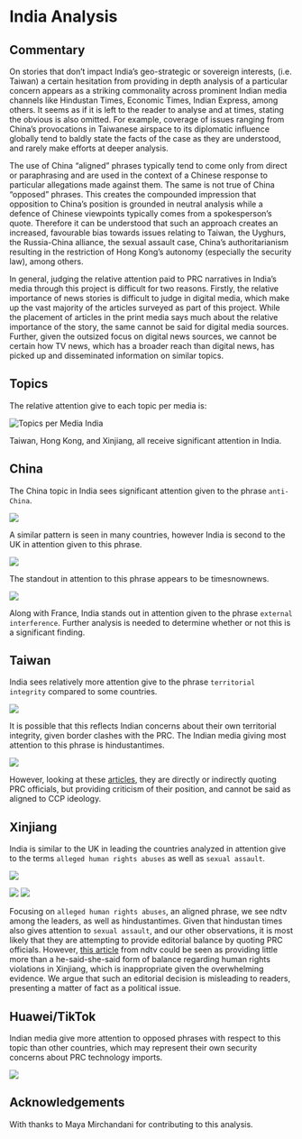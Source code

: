 # India Analysis

## Commentary

On stories that don’t impact India’s geo-strategic or sovereign interests, (i.e. Taiwan)
a certain hesitation from providing in depth analysis of a particular concern appears as a
striking commonality across prominent Indian media channels like Hindustan Times,
Economic Times, Indian Express, among others. It seems as if it is left to the reader to analyse
and at times, stating the obvious is also omitted. For example, coverage of issues ranging from
China’s provocations in Taiwanese airspace to its diplomatic influence globally tend to baldly
state the facts of the case as they are understood, and rarely make efforts at deeper analysis.

The use of China “aligned” phrases
typically tend to come only from direct or paraphrasing and are used in the context of a
Chinese response to particular allegations made against them. The same is not true of China
“opposed” phrases. This creates the compounded impression that opposition to China’s
position is grounded in neutral analysis while a defence of Chinese viewpoints typically comes
from a spokesperson’s quote. Therefore it can be understood that such an approach creates an
increased, favourable bias towards issues relating to Taiwan, the Uyghurs, the Russia-China
alliance, the sexual assault case, China’s authoritarianism resulting in the restriction of Hong
Kong’s autonomy (especially the security law), among others.

In general, judging the relative attention paid to PRC narratives in India’s media through this
project is difficult for two reasons. Firstly, the relative importance of news stories is difficult
to judge in digital media, which make up the vast majority of the articles surveyed as part of
this project. While the placement of articles in the print media says much about the relative
importance of the story, the same cannot be said for digital media sources. Further, given the
outsized focus on digital news sources, we cannot be certain how TV news, which has a broader
reach than digital news, has picked up and disseminated information on similar topics.

## Topics

The relative attention give to each topic per media is:

![Topics per Media India](/topic_coverage/India-per_media.jpg?raw=true "Topics per Media India")

Taiwan, Hong Kong, and Xinjiang, all receive significant attention in India.

## China

The China topic in India sees significant attention given to the phrase `anti-China`.

![](/country_topic_phrases/India-China.jpg?raw=true)

A similar pattern is seen in many countries, however India is second to the UK in attention given to this phrase.

![](/country_phrase_comparison/anti-China.jpg?raw=true)

The standout in attention to this phrase appears to be timesnownews.

![](/media_phrase_comparison/India/anti-China.jpg?raw=true)

Along with France, India stands out in attention given to the phrase `external interference`.
Further analysis is needed to determine whether or not this is a significant finding.

## Taiwan

India sees relatively more attention give to the phrase `territorial integrity` compared to some countries.

![](/country_topic_phrases/India-Taiwan.jpg?raw=true)

It is possible that this reflects Indian concerns about their own territorial integrity, given border clashes with the PRC.
The Indian media giving most attention to this phrase is hindustantimes.

![](/media_phrase_comparison/India/territorial%20integrity.jpg?raw=true)

However, looking at these [articles](https://www.hindustantimes.com/world-news/chinese-air-intrusions-over-taiwan-challenges-us-military-might-in-indopacific-101633427905097.html), they are directly or indirectly quoting PRC officials, but providing criticism of their position, and cannot be said as aligned to CCP ideology. 

## Xinjiang

India is similar to the UK in leading the countries analyzed in attention give to the terms `alleged human rights abuses` as well as `sexual assault`.

![](/country_topic_phrases/India-Xinjiang.jpg?raw=true)

![](/country_phrase_comparison/alleged%20human%20rights%20abuses.jpg?raw=true)
![](/country_phrase_comparison/sexual%20assault.jpg?raw=true)

Focusing on `alleged human rights abuses`, an aligned phrase, we see ndtv among the leaders, as well as hindustantimes.
Given that hindustan times also gives attention to `sexual assault`, and our other observations, it is most likely that they are attempting to provide editorial balance by quoting PRC officials.
However, [this article](https://www.ndtv.com/world-news/beijing-winter-olympics-uk-canada-join-diplomatic-boycott-of-beijing-winter-games-2643863) from ndtv could be seen as providing little more than a he-said-she-said form of balance regarding human rights violations in Xinjiang, which is inappropriate given the overwhelming evidence.
We argue that such an editorial decision is misleading to readers, presenting a matter of fact as a political issue. 

## Huawei/TikTok

Indian media give more attention to opposed phrases with respect to this topic than other countries, which may represent their own security concerns about PRC technology imports.

![](/country_topic_phrases/India-Huawei-TikTok.jpg?raw=true)

## Acknowledgements

With thanks to Maya Mirchandani for contributing to this analysis.
